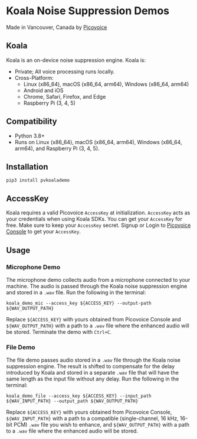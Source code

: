 # Koala Noise Suppression Demos

Made in Vancouver, Canada by [Picovoice](https://picovoice.ai)

## Koala

Koala is an on-device noise suppression engine. Koala is:

- Private; All voice processing runs locally.
- Cross-Platform:
  - Linux (x86_64), macOS (x86_64, arm64), Windows (x86_64, arm64)
  - Android and iOS
  - Chrome, Safari, Firefox, and Edge
  - Raspberry Pi (3, 4, 5)

## Compatibility

- Python 3.8+
- Runs on Linux (x86_64), macOS (x86_64, arm64), Windows (x86_64, arm64), and Raspberry Pi (3, 4, 5).

## Installation

```console
pip3 install pvkoalademo
```

## AccessKey

Koala requires a valid Picovoice `AccessKey` at initialization. `AccessKey` acts as your credentials when using Koala 
SDKs. You can get your `AccessKey` for free. Make sure to keep your `AccessKey` secret.
Signup or Login to [Picovoice Console](https://console.picovoice.ai/) to get your `AccessKey`.

## Usage

### Microphone Demo

The microphone demo collects audio from a microphone connected to your machine. The audio is passed through the Koala
noise suppression engine and stored in a `.wav` file.
Run the following in the terminal:

```console
koala_demo_mic --access_key ${ACCESS_KEY} --output-path ${WAV_OUTPUT_PATH}
```

Replace `${ACCESS_KEY}` with yours obtained from Picovoice Console and `${WAV_OUTPUT_PATH}` with a path to a `.wav` file
where the enhanced audio will be stored. Terminate the demo with `Ctrl+C`.

### File Demo

The file demo passes audio stored in a `.wav` file through the Koala noise suppression engine. The result is shifted to
compensate for the delay introduced by Koala and stored in a separate `.wav` file that will have the same length as the
input file without any delay.
Run the following in the terminal:

```console
koala_demo_file --access_key ${ACCESS_KEY} --input_path ${WAV_INPUT_PATH} --output_path ${WAV_OUTPUT_PATH}
```

Replace `${ACCESS_KEY}` with yours obtained from Picovoice Console, `${WAV_INPUT_PATH}` with a path to a compatible
(single-channel, 16 kHz, 16-bit PCM) `.wav` file you wish to enhance, and `${WAV_OUTPUT_PATH}` with a path to a `.wav` 
file where the enhanced audio will be stored.
